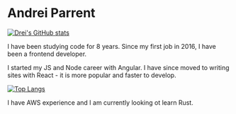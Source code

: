 <!--
**Dreiparrent/Dreiparrent** is a ✨ _special_ ✨ repository because its `README.md` (this file) appears on your GitHub profile.

Here are some ideas to get you started:

- 🔭 I’m currently working on ...
- 🌱 I’m currently learning ...
- 👯 I’m looking to collaborate on ...
- 🤔 I’m looking for help with ...
- 💬 Ask me about ...
- 📫 How to reach me: ...
- 😄 Pronouns: ...
- ⚡ Fun fact: ...
-->
# Andrei Parrent

[![Drei's GitHub stats](https://github-readme-stats.vercel.app/api?username=Dreiparrent&count_private=true&show_icons=true&theme=gruvbox)](https://github.com/anuraghazra/github-readme-stats)

I have been studying code for 8 years. Since my first job in 2016, I have been a frontend developer.

I started my JS and Node career with Angular. I have since moved to writing sites with React - it is more popular and faster to develop.

[![Top Langs](https://github-readme-stats.vercel.app/api/top-langs/?username=Dreiparrent&layout=compact&theme=gruvbox)](https://github.com/anuraghazra/github-readme-stats)

I have AWS experience and I am currently looking ot learn Rust.
